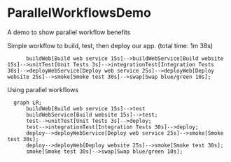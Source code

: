 # ParallelWorkflowsDemo
A demo to show parallel workflow benefits

Simple workflow to build, test, then deploy our app. (total time: 1m 38s)
```mermaid
      buildWeb[Build web service 15s]-->buildWebService[Build website 15s]-->unitTest[Unit Tests 3s]-->integrationTest[Integration Tests 30s]-->deployWebService[Deploy web service 25s]-->deployWeb[Deploy website 25s]-->smoke[Smoke test 30s]-->swap[Swap blue/green 10s];
```

Using parallel workflows
```mermaid
  graph LR;
      buildWeb[Build web service 15s]-->test
      buildWebService[Build website 15s]-->test;
      test-->unitTest[Unit Tests 3s]-->deploy;
      test-->integrationTest[Integration Tests 30s]-->deploy;
      deploy-->deployWebService[Deploy web service 25s]-->smoke[Smoke test 30s];
      deploy-->deployWeb[Deploy website 25s]-->smoke[Smoke test 30s];
      smoke[Smoke test 30s]-->swap[Swap blue/green 10s];
```